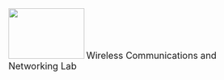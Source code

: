 <span class="symbol">
  <img src="https://github.com/Mingqi-Yuan/RGB-Allocation-Based-on-RL/blob/master/cuhksz.svg" alt="" style="width:150px;height:100px;"></span>
<span class="title">
  <font size="4">Wireless Communications and Networking Lab</font>
</span>
